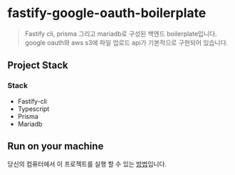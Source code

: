 # fastify-google-oauth-boilerplate

> Fastify cli, prisma 그리고 mariadb로 구성된 백엔드 boilerplate입니다. google oauth와 aws s3에 파일 업로드 api가 기본적으로 구현되어 있습니다.

## Project Stack

### Stack

- Fastify-cli
- Typescript
- Prisma
- Mariadb

## Run on your machine

당신의 컴퓨터에서 이 프로젝트를 실행 할 수 있는 [방법](GUIDELINES.md)입니다.
